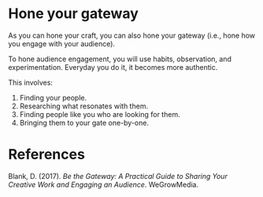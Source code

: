 # Hone your gateway

As you can hone your craft, you can also hone your gateway (i.e., hone how you engage with your audience).

To hone audience engagement, you will use habits, observation, and experimentation. Everyday you do it, it becomes more authentic.

This involves:

1. Finding your people.
2. Researching what resonates with them.
3. Finding people like you who are looking for them.
4. Bringing them to your gate one-by-one.

# References

Blank, D. (2017). *Be the Gateway: A Practical Guide to Sharing Your Creative Work and Engaging an Audience*. WeGrowMedia.

